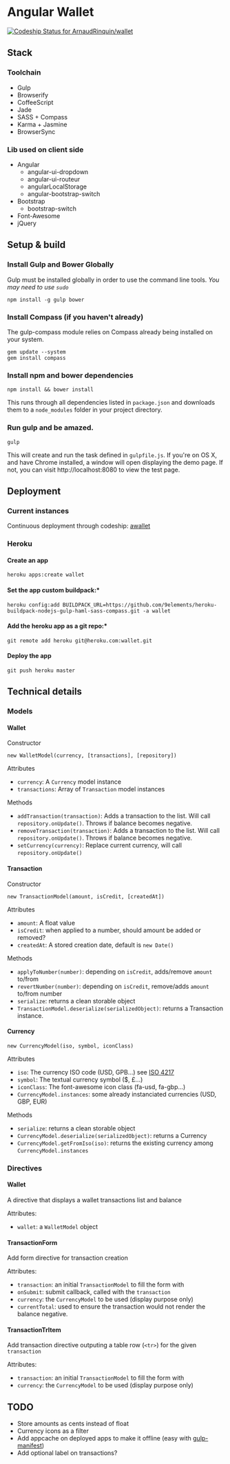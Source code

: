 Angular Wallet
==============

[ ![Codeship Status for ArnaudRinquin/wallet](https://www.codeship.io/projects/4bb61f00-f953-0131-b886-26b5a351acb8/status)](https://www.codeship.io/projects/28850)

## Stack

### Toolchain

* Gulp
* Browserify
* CoffeeScript
* Jade
* SASS + Compass
* Karma + Jasmine
* BrowserSync

### Lib used on client side

* Angular
  * angular-ui-dropdown
  * angular-ui-routeur
  * angularLocalStorage
  * angular-bootstrap-switch
* Bootstrap
  * bootstrap-switch
* Font-Awesome
* jQuery

## Setup & build

### Install Gulp and Bower Globally
Gulp must be installed globally in order to use the command line tools. *You may need to use `sudo`*
```
npm install -g gulp bower
```

### Install Compass (if you haven't already)
The gulp-compass module relies on Compass already being installed on your system.
```
gem update --system
gem install compass
```
### Install npm and bower dependencies
```
npm install && bower install
```
This runs through all dependencies listed in `package.json` and downloads them
to a `node_modules` folder in your project directory.

### Run gulp and be amazed.
```
gulp
```

This will create and run the task defined in `gulpfile.js`. If you're on OS X,
and have Chrome installed, a window will open displaying the demo page. If not,
you can visit http://localhost:8080 to view the test page.

## Deployment

### Current instances

Continuous deployment through codeship: [awallet](http://awallet.herokuapp.com/)

### Heroku

#### Create an app

```
heroku apps:create wallet
```

#### Set the app custom buildpack:*

```
heroku config:add BUILDPACK_URL=https://github.com/9elements/heroku-buildpack-nodejs-gulp-haml-sass-compass.git -a wallet
```
#### Add the heroku app as a git repo:*

```
git remote add heroku git@heroku.com:wallet.git
```

#### Deploy the app

```
git push heroku master
```

## Technical details

### Models

#### Wallet

Constructor

`new WalletModel(currency, [transactions], [repository])`

Attributes

* `currency`: A `Currency` model instance
* `transactions`: Array of `Transaction` model instances

Methods

* `addTransaction(transaction)`: Adds a transaction to the list. Will call `repository.onUpdate()`. Throws if balance becomes negative.
* `removeTransaction(transaction)`: Adds a transaction to the list. Will call `repository.onUpdate()`. Throws if balance becomes negative.
* `setCurrency(currency)`: Replace current currency, will call `repository.onUpdate()`

#### Transaction

Constructor

`new TransactionModel(amount, isCredit, [createdAt])`

Attributes

* `amount`: A float value
* `isCredit`: when applied to a number, should amount be added or removed?
* `createdAt`: A stored creation date, default is `new Date()`

Methods

* `applyToNumber(number)`: depending on `isCredit`, adds/remove `amount` to/from
* `revertNumber(number)`: depending on `isCredit`, remove/adds `amount` to/from number
* `serialize`: returns a clean storable object
* `TransactionModel.deserialize(serializedObject)`: returns a Transaction instance.

#### Currency

`new CurrencyModel(iso, symbol, iconClass)`

Attributes

* `iso`: The currency ISO code (USD, GPB...) see [ISO 4217](http://en.wikipedia.org/wiki/ISO_4217)
* `symbol`: The textual currency symbol ($, £...)
* `iconClass`: The font-awesome icon class (fa-usd, fa-gbp...)
* `CurrencyModel.instances`: some already instanciated currencies (USD, GBP, EUR)

Methods

* `serialize`: returns a clean storable object
* `CurrencyModel.deserialize(serializedObject)`: returns a Currency
* `CurrencyModel.getFromIso(iso)`: returns the existing currency among `CurrencyModel.instances`

### Directives

#### Wallet

A directive that displays a wallet transactions list and balance

Attributes:

* `wallet`: a `WalletModel` object

#### TransactionForm

Add form directive for transaction creation

Attributes:

* `transaction`: an initial `TransactionModel` to fill the form with
* `onSubmit`: submit callback, called with the `transaction`
* `currency`: the `CurrencyModel` to be used (display purpose only)
* `currentTotal`: used to ensure the transaction would not render the balance negative.

#### TransactionTrItem

Add transaction directive outputing a table row (`<tr>`) for the given `transaction`

Attributes:

* `transaction`: an initial `TransactionModel` to fill the form with
* `currency`: the `CurrencyModel` to be used (display purpose only)

## TODO

* Store amounts as cents instead of float
* Currency icons as a filter
* Add appcache on deployed apps to make it offline (easy with [gulp-manifest](https://github.com/hillmanov/gulp-manifest))
* Add optional label on transactions?
